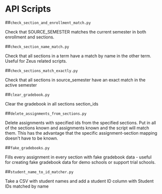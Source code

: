 API Scripts
===

##`check_section_and_enrollment_match.py`

Check that SOURCE_SEMESTER matches the current semester in both enrollment and sections.

##`check_section_name_match.py`

Check that all sections in a term have a match by name in the other term.
Useful for Zeus related scripts.


##`check_sections_match_exactly.py`

Check that all sections in source_semester have an exact match in the active semester

##`clear_gradebook.py`

Clear the gradebook in all sections section_ids

##`delete_assignments_from_sections.py`

Delete assignments with specified ids from the specified sections.
Put in all of the sections known and assignments known and the script will match them.
This has the advantage that the specific assignment-section mapping doesn't have to be known.


##`fake_gradebooks.py`


Fills every assignment in every section with fake gradebook data - useful
for creating fake gradebook data for demo schools or support trial schools.


##`student_name_to_id_matcher.py`

Take a CSV with student names and add a student ID column with Student IDs matched by name